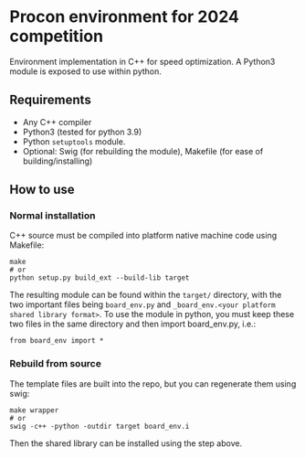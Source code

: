 # Procon environment for 2024 competition

Environment implementation in C++ for speed optimization. A Python3 module is
exposed to use within python.

## Requirements

- Any C++ compiler
- Python3 (tested for python 3.9)
- Python `setuptools` module.
- Optional: Swig (for rebuilding the module), Makefile (for ease of building/installing)

## How to use

### Normal installation

C++ source must be compiled into platform native machine code using Makefile:

```
make
# or
python setup.py build_ext --build-lib target
```

The resulting module can be found within the `target/` directory, with the two
important files being `board_env.py` and `_board_env.<your platform shared
library format>`. To use the module in python, you must keep these two files in
the same directory and then import board_env.py, i.e.:

```
from board_env import *
```

### Rebuild from source

The template files are built into the repo, but you can regenerate them using swig:

```
make wrapper
# or
swig -c++ -python -outdir target board_env.i
```

Then the shared library can be installed using the step above.
